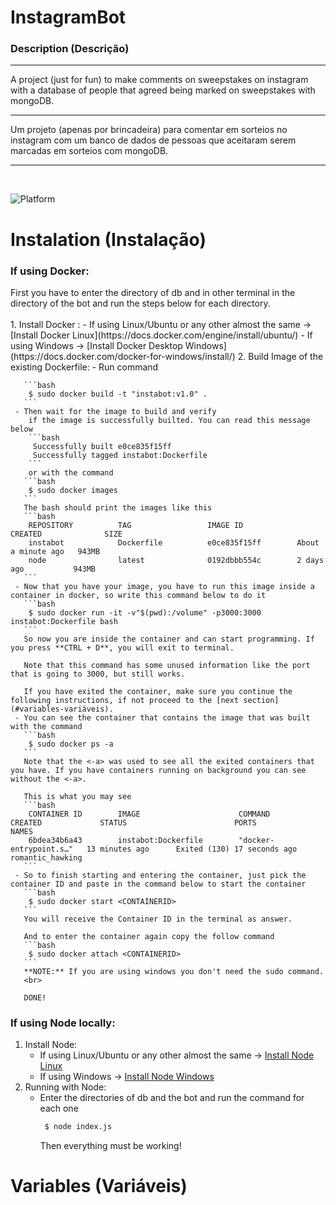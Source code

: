# InstagramBot
<h3>Description (Descrição)</h3>

---

A project (just for fun) to make comments on sweepstakes on instagram with a database of people that agreed being marked on sweepstakes with mongoDB.

---

Um projeto (apenas por brincadeira) para comentar em sorteios no instagram com um banco de dados de pessoas que aceitaram serem marcadas em sorteios com mongoDB.

---
<br>

![Platform](https://img.shields.io/badge/platform-NODE-lightgrey.svg?style=flat)

# Instalation (Instalação)

<h3>If using Docker:</h3>
First you have to enter the directory of db and in other terminal in the directory of the bot and run the steps below for each directory.
<br>
<br>
1. Install Docker :
    - If using Linux/Ubuntu or any other almost the same -> [Install Docker Linux](https://docs.docker.com/engine/install/ubuntu/)
    - If using Windows -> [Install Docker Desktop Windows](https://docs.docker.com/docker-for-windows/install/)
2. Build Image of the existing Dockerfile:
     - Run command 
       
       ```bash
        $ sudo docker build -t "instabot:v1.0" .
       ```
     - Then wait for the image to build and verify 
        if the image is successfully builted. You can read this message below
        ```bash 
         Successfully built e0ce835f15ff
         Successfully tagged instabot:Dockerfile
        ```
        or with the command
       ```bash
        $ sudo docker images
       ```
       The bash should print the images like this
       ```bash
        REPOSITORY          TAG                 IMAGE ID            CREATED              SIZE
        instabot            Dockerfile          e0ce835f15ff        About a minute ago   943MB
        node                latest              0192dbbb554c        2 days ago           943MB
       ```
     - Now that you have your image, you have to run this image inside a container in docker, so write this command below to do it
       ```bash
        $ sudo docker run -it -v"$(pwd):/volume" -p3000:3000 instabot:Dockerfile bash
       ```
       So now you are inside the container and can start programming. If you press **CTRL + D**, you will exit to terminal.
        
       Note that this command has some unused information like the port that is going to 3000, but still works.
       
       If you have exited the container, make sure you continue the following instructions, if not proceed to the [next section](#variables-variáveis).
     - You can see the container that contains the image that was built with the command
       ```bash
        $ sudo docker ps -a
       ```
       Note that the <-a> was used to see all the exited containers that you have. If you have containers running on background you can see without the <-a>.
       
       This is what you may see
       ```bash
        CONTAINER ID        IMAGE                      COMMAND                  CREATED             STATUS                        PORTS               NAMES
        6bdea34b6a43        instabot:Dockerfile        "docker-entrypoint.s…"   13 minutes ago      Exited (130) 17 seconds ago                       romantic_hawking
       ```
     - So to finish starting and entering the container, just pick the container ID and paste in the command below to start the container
       ```bash
        $ sudo docker start <CONTAINERID>
       ```
       You will receive the Container ID in the terminal as answer.
       
       And to enter the container again copy the follow command
       ```bash
        $ sudo docker attach <CONTAINERID>
       ```
       **NOTE:** If you are using windows you don't need the sudo command.
       <br>
       
       DONE!

<h3>If using Node locally:</h3>

1. Install Node:
    - If using Linux/Ubuntu or any other almost the same -> [Install Node Linux](https://www.geeksforgeeks.org/installation-of-node-js-on-linux/)
    - If using Windows -> [Install Node Windows](https://nodejs.org/en/download/)
2. Running with Node:
    - Enter the directories of db and the bot and run the command for each one
        ```bash
         $ node index.js
        ```
        Then everything must be working!

# Variables (Variáveis)
